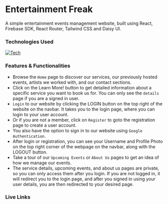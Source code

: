 # Entertainment Freak

A simple entertainment events management website, built using React, Firebase SDK, React Router, Tailwind CSS and Daisy UI.

### Technologies Used

[![Tech](https://skillicons.dev/icons?i=js,react,tailwind,vscode,firebase&theme=dark)](https://skillicons.dev)

### Features & Functionalities

- Browse the `Home` page to discover our services, our previously hosted events, artists we worked with, and our contact sections.
- Click on the Learn More! button to get detailed information about a specific service you want to book us for. You can only see the `details` page if you are a signed in user.
- `Login` to our website by clicking the LOGIN button on the top right of the website on the navbar. It takes you to the login page, where you can login to your user account.
- Or if you are not a member, click on `Register` to goto the registration page to create a user account.
- You also have the option to sign in to our website using `Google Authentication`.
- After login or registration, you can see your Username and Profile Photo on the top right corner of the webpage on the navbar, along with the LOGOUT button.
- Take a tour of our `Upcoming Events` or `About Us` pages to get an idea of how we manage our events.
- The service details, upcoming events, and about us pages are private, so you can only access them after you login. If you are not logged in, it will redirect you to the login page, and after you signed in using your user details, you are then redirected to your desired page.

### Live Links
